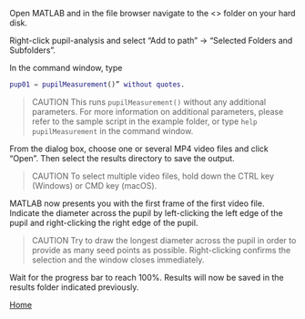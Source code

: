 Open MATLAB and in the file browser navigate to the <<REPOSITORYNAME>> folder on your hard disk.

Right-click pupil-analysis and select “Add to path” -> “Selected Folders and Subfolders”.

In the command window, type

```Matlab
pup01 = pupilMeasurement()” without quotes.
```

> CAUTION
> This runs `pupilMeasurement()` without any additional parameters. For more information on additional parameters, please refer to the sample script in the example folder, or type `help pupilMeasurement` in the command window.

From the dialog box, choose one or several MP4 video files and click “Open”. Then select the results directory to save the output.

> CAUTION
> To select multiple video files, hold down the CTRL key (Windows) or CMD key (macOS).

MATLAB now presents you with the first frame of the first video file. Indicate the diameter across the pupil by left-clicking the left edge of the pupil and right-clicking the right edge of the pupil.

> CAUTION
> Try to draw the longest diameter across the pupil in order to provide as many seed points as possible. Right-clicking confirms the selection and the window closes immediately.

Wait for the progress bar to reach 100%. Results will now be saved in the results folder indicated previously.



[Home](./index.html)
